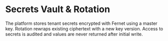 # Secrets Vault & Rotation

The platform stores tenant secrets encrypted with Fernet using a master key. Rotation rewraps existing ciphertext with a new key version. Access to secrets is audited and values are never returned after initial write.
